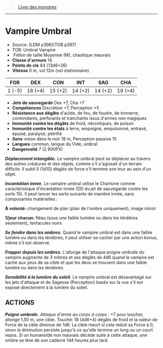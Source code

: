 ﻿> [Livre des monstres](tome_of_beasts.md)

---

# Vampire Umbral

- Source: (LDM p396)(TOB p397)
- TOB: Umbral Vampire
-  Fiélon de taille Moyenne (M), chaotique mauvais
- **Classe d'armure** 14
- **Points de vie** 84 (13d8+26)
- **Vitesse** 0 m, vol 12m (vol stationnaire)

|FOR|DEX|CON|INT|SAG|CHA|
|---|---|---|---|---|---|
|1 (-5)|18 (+4)|15 (+2)|14 (+2)|14 (+2)|19 (+4)|

- **Jets de sauvegarde** Dex +7, Cha +7
- **Compétences** Discrétion +7, Perception +5
- **Résistance aux dégâts** d'acide, de feu, de foudre, de tonnerre; contondants, perforants et tranchants issus d'armes non magiques
- **Immunité contre les dégâts** de froid, nécrotiques, de poison
- **Immunité contre les états** à terre, empoigné, empoisonné, entravé, épuisé, paralysé, pétrifié
- **Sens** vision dans le noir 18 m, Perception passive 15
- **Langues** commun, langue du Vide, umbral
- **Dangerosité** 7 (2 900PX)

**_Déplacement intangible._** Le vampire umbral peut se déplacer au travers des autres créatures et des objets, comme s'il s'agissait d'un terrain difficile. Il subit 5 (1d10) dégâts de force s'il termine son tour au sein d'un objet.

**_Incantation innée._** Le vampire umbral utilise le Charisme comme caractéristique d'incantation innée (DD du jet de sauvegarde contre les sorts 15). Il peut lancer les sorts suivants de manière innée, sans composantes matérielles :

**À volonté:** changement de plan (plan de l'ombre uniquement), image miroir

**1/jour chacun:** fléau (sous une faible lumière ou dans les ténèbres seulement), tentacules noirs

**_Se fondre dans les ombres._** Quand le vampire umbral est dans une faible lumière ou dans les ténèbres, il peut utiliser se cacher par une action bonus, même s'il est observé.

**_Frapper depuis les ombres._** L'allonge de l'attaque poigne umbrale du vampire augmente de 3 mètres et ses dégâts de 4d6 quand le vampire est caché aux yeux de sa cible et que les deux se trouvent dans une faible lumière ou dans les ténèbres.

**_Sensibilité à la lumière du soleil._** Le vampire umbral est désavantagé sur les jets d'attaque et de Sagesse (Perception) basés sur la vue s'il est exposé directement à la lumière du soleil.

## ACTIONS

**_Poigne umbrale._** _Attaque d'arme au corps à corps :_ +7 pour toucher, allonge 1,50 m, une cible. Touché: 18 (4d6+4) dégâts de froid et la valeur de Force de la cible diminue de 1d6. La cible meurt si cela réduit sa Force à 0, sinon la diminution persiste jusqu'à ce qu'elle termine un long ou un court repos. Si un humanoïde non mauvais décède suite à cette attaque, une ombre se lève de son cadavre 1d4 heures plus tard.

